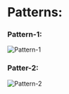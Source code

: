 # Patterns:
### Pattern-1:
![Pattern-1](https://user-images.githubusercontent.com/85452696/160253247-69ff6a21-c1fe-484d-806b-db68fb5b2e3e.png)

### Patter-2:
![Pattern-2](https://user-images.githubusercontent.com/85452696/160253492-ad2041d8-7869-4fc2-832f-5af0c7887163.png)
